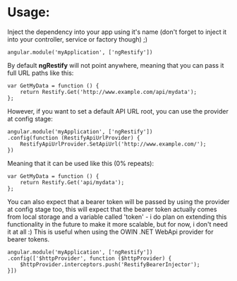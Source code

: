 # Usage:

Inject the dependency into your app using it's name (don't forget to inject it into your controller, service or factory though) ;)

    angular.module('myApplication', ['ngRestify'])

By default **ngRestify** will not point anywhere, meaning that you can pass it full URL paths like this:

    var GetMyData = function () {
        return Restify.Get('http://www.example.com/api/mydata');
    };

However, if you want to set a default API URL root, you can use the provider at config stage:

    angular.module('myApplication', ['ngRestify'])
    .config(function (RestifyApiUrlProvider) {
        RestifyApiUrlProvider.SetApiUrl('http://www.example.com/');
    })

Meaning that it can be used like this (0% repeats):

    var GetMyData = function () {
        return Restify.Get('api/mydata');
    };

You can also expect that a bearer token will be passed by using the provider at config stage too, this will expect that the bearer token actually comes from local storage and a variable called 'token' - i do plan on extending this functionality in the future to make it more scalable, but for now, i don't need it at all :) This is useful when using the OWIN .NET WebApi provider for bearer tokens.

    angular.module('myApplication', ['ngRestify'])
    .config(['$httpProvider', function ($httpProvider) {
        $httpProvider.interceptors.push('RestifyBearerInjector');
    }])
